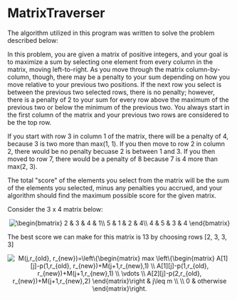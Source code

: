# MatrixTraverser

The algorithm utilized in this program was written to solve the problem described below:

In this problem, you are given a matrix of positive integers, and your goal is to maximize a sum by selecting one element from every column in the matrix, moving left-to-right.  As you move through the matrix column-by-column, though, there may be a penalty to your sum depending on how you move relative to your previous two positions.  If the next row you select is between the previous two selected rows, there is no penalty; however, there is a penalty of 2 to your sum for every row above the maximum of the previous two or below the minimum of the previous two.  You always start in the first column of the matrix and your previous two rows are considered to be the top row.

If you start with row 3 in column 1 of the matrix, there will be a penalty of 4, because 3 is two more than max(1, 1). If you then move to row 2 in column 2, there would be no penalty becuase 2 is between 1 and 3. If you then moved to row 7, there would be a penalty of 8 because 7 is 4 more than max(2, 3).

The total "score" of the elements you select from the matrix will be the sum of the elements you selected, minus any penalties you accrued, and your algorithm should find the maximum possible score for the given matrix.

Consider the 3 x 4 matrix below:

<p align="center">
<img src="https://latex.codecogs.com/svg.latex?\begin{bmatrix}&space;2&space;&&space;3&space;&&space;4&space;&&space;1\\&space;5&space;&&space;1&space;&&space;2&space;&&space;4\\&space;4&space;&&space;5&space;&&space;3&space;&&space;4&space;\end{bmatrix}" title="\begin{bmatrix} 2 & 3 & 4 & 1\\ 5 & 1 & 2 & 4\\ 4 & 5 & 3 & 4 \end{bmatrix}"/>
</p>

The best score we can make for this matrix is 13 by choosing rows [2, 3, 3, 3]

<p align="center">
<img src="https://latex.codecogs.com/svg.latex?M(j,r_{old},&space;r_{new})=\left\{\begin{matrix}&space;max&space;\left\{\begin{matrix}&space;A[1][j]-p(1,r_{old},&space;r_{new})&plus;M(j&plus;1,r_{new},1)&space;\\&space;A[2][j]-p(2,r_{old},&space;r_{new})&plus;M(j&plus;1,r_{new},2)&space;\\&space;\vdots&space;\\&space;A[n][j]-p(n,r_{old},&space;r_{new})&plus;M(j&plus;1,r_{new},n)&space;\end{matrix}\right&space;&&space;j\leq&space;m&space;\\&space;\\&space;0&space;&&space;otherwise&space;\end{matrix}\right." title="M(j,r_{old}, r_{new})=\left\{\begin{matrix} max \left\{\begin{matrix} A[1][j]-p(1,r_{old}, r_{new})+M(j+1,r_{new},1) \\ A[1][j]-p(1,r_{old}, r_{new})+M(j+1,r_{new},1) \\ \vdots \\ A[2][j]-p(2,r_{old}, r_{new})+M(j+1,r_{new},2) \end{matrix}\right & j\leq m \\ \\ 0 & otherwise \end{matrix}\right."/>
</p>

